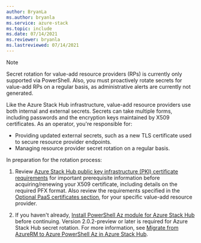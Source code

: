 ```yaml
---
author: BryanLa
ms.author: bryanla
ms.service: azure-stack
ms.topic: include
ms.date: 07/14/2021
ms.reviewer: bryanla
ms.lastreviewed: 07/14/2021
---
```


> [!NOTE]
> Secret rotation for value-add resource providers (RPs) is currently only supported via PowerShell. Also, you must proactively rotate secrets for value-add RPs on a regular basis, as administrative alerts are currently not generated.

Like the Azure Stack Hub infrastructure, value-add resource providers use both internal and external secrets. Secrets can take multiple forms, including passwords and the encryption keys maintained by X509 certificates. As an operator, you're responsible for:

- Providing updated external secrets, such as a new TLS certificate used to secure resource provider endpoints.
- Managing resource provider secret rotation on a regular basis.

In preparation for the rotation process:

1. Review [Azure Stack Hub public key infrastructure (PKI) certificate requirements](../operator/azure-stack-pki-certs.md#certificate-requirements) for important prerequisite information before acquiring/renewing your X509 certificate, including details on the required PFX format. Also review the requirements specified in the [Optional PaaS certificates section](../operator/azure-stack-pki-certs.md#optional-paas-certificates), for your specific value-add resource provider.

2. If you haven't already, [Install PowerShell Az module for Azure Stack Hub](../operator/powershell-install-az-module.md) before continuing. Version 2.0.2-preview or later is required for Azure Stack Hub secret rotation. For more information, see [Migrate from AzureRM to Azure PowerShell Az in Azure Stack Hub](../operator/migrate-azurerm-az.md).
